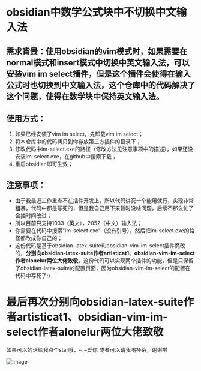 # obsidian中数学公式块中不切换中文输入法
## 需求背景：使用obsidian的vim模式时，如果需要在normal模式和insert模式中切换中英文输入法，可以安装vim im select插件，但是这个插件会使得在输入公式时也切换到中文输入法，这个仓库中的代码解决了这个问题，使得在数学块中保持英文输入法。
## 使用方式：
1. 如果已经安装了vim im select，先卸载vim im select；
2. 将本仓库中的代码拷贝到你存放第三方插件的目录下；
3. 修改代码中im-select.exe的路径（修改方法见注意事项中的描述），如果还没安装im-select.exe，在github中搜索下载；
4. 重启obsidian即可生效；
## 注意事项：
- 由于我最近工作重点不在插件开发上，所以代码讲究一个能用就行，实现非常粗暴，代码中都是写死的，但是我自己用下来暂时没啥问题，后续不那么忙了会抽时间改进；
- 所以目前只支持1033（英文），2052（中文）输入法；
- 你需要在代码中搜索"im-select.exe"（没有引号），然后把im-select.exe的路径都改成你自己的；
- 这份代码是基于obsidian-latex-suite和obsidian-vim-im-select插件魔改的，**分别向obsidian-latex-suite作者artisticat1、obsidian-vim-im-select作者alonelur两位大佬致敬**，这份代码可以实现两个插件的功能，但是只保留了obsidian-latex-suite的配置页面，因为obsidian-vim-im-select的配置在代码中写死了:)
# 最后再次分别向obsidian-latex-suite作者artisticat1、obsidian-vim-im-select作者alonelur两位大佬致敬
如果可以的话给我点个star哦，~.~爱你
或者可以请我喝杯茶，谢谢啦

![image](https://github.com/Baike12/obsidian-vim-input-auto-switch/assets/134204678/74a2e14c-14ce-412a-bff7-80b249fb4de7)
